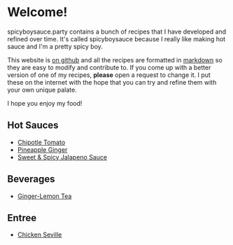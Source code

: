 # Welcome!

spicyboysauce.party contains a bunch of recipes that I have developed and refined over time. It's called spicyboysauce because I really like making hot sauce and I'm a pretty spicy boy.

This website is [on github](https://github.com/delucks/recipes) and all the recipes are formatted in [markdown](https://daringfireball.net/projects/markdown/syntax) so they are easy to modify and contribute to. If you come up with a better version of one of my recipes, **please** open a request to change it. I put these on the internet with the hope that you can try and refine them with your own unique palate.

I hope you enjoy my food!

## Hot Sauces

- [Chipotle Tomato](/sauce/chipotle_tomato)
- [Pineapple Ginger](/sauce/pineapple_ginger)
- [Sweet & Spicy Jalapeno Sauce](/sauce/sweet_jalapeno)

## Beverages

- [Ginger-Lemon Tea](/beverages/ginger_lemon_tea)

## Entree

- [Chicken Seville](/entree/chicken_seville)
